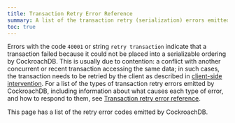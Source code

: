 ```yaml
---
title: Transaction Retry Error Reference
summary: A list of the transaction retry (serialization) errors emitted by CockroachDB, including likely causes and user actions for mitigation.
toc: true
---
```


Errors with the code `40001` or string `retry transaction` indicate that a transaction failed because it could not be placed into a serializable ordering by CockroachDB.  This is usually due to contention: a conflict with another concurrent or recent transaction accessing the same data; in such cases, the transaction needs to be retried by the client as described in [client-side intervention](#client-side-intervention).  For a list of the types of transaction retry errors emitted by CockroachDB, including information about what causes each type of error, and how to respond to them, see [Transaction retry error reference](transaction-retry-error-reference.html).

This page has a list of the retry error codes emitted by CockroachDB.
